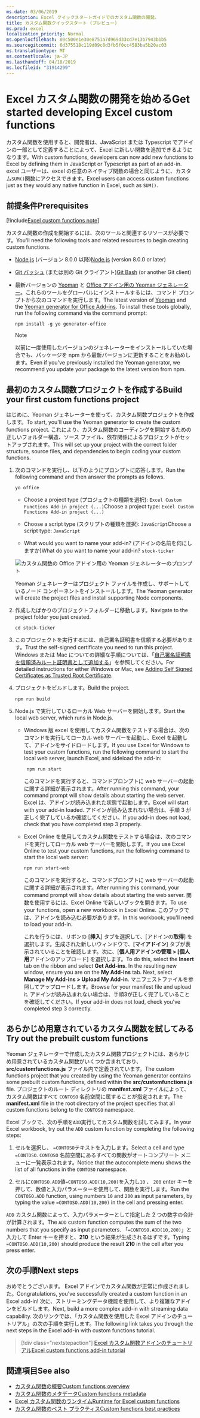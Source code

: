 ```yaml
---
ms.date: 03/06/2019
description: Excel クイックスタートガイドでのカスタム関数の開発。
title: カスタム関数クイックスタート (プレビュー)
ms.prod: excel
localization_priority: Normal
ms.openlocfilehash: 80c500e1e30e8751a7d969d33cd7e13b7943b1b5
ms.sourcegitcommit: 6d375518c119d09c8d3fb5f0cc4583ba5b20ac03
ms.translationtype: MT
ms.contentlocale: ja-JP
ms.lasthandoff: 04/18/2019
ms.locfileid: "31914299"
---
```

# <a name="get-started-developing-excel-custom-functions"></a><span data-ttu-id="40953-103">Excel カスタム関数の開発を始める</span><span class="sxs-lookup"><span data-stu-id="40953-103">Get started developing Excel custom functions</span></span>

<span data-ttu-id="40953-104">カスタム関数を使用すると、開発者は、JavaScript または Typescript でアドインの一部として定義することによって、Excel に新しい関数を追加できるようになります。</span><span class="sxs-lookup"><span data-stu-id="40953-104">With custom functions, developers can now add new functions to Excel by defining them in JavaScript or Typescript as part of an add-in.</span></span> <span data-ttu-id="40953-105">excel ユーザーは、excel の任意のネイティブ関数の場合と同じように、カスタム`SUM()`関数にアクセスできます。</span><span class="sxs-lookup"><span data-stu-id="40953-105">Excel users can access custom functions just as they would any native function in Excel, such as `SUM()`.</span></span>

## <a name="prerequisites"></a><span data-ttu-id="40953-106">前提条件</span><span class="sxs-lookup"><span data-stu-id="40953-106">Prerequisites</span></span>

[!include[Excel custom functions note](../includes/excel-custom-functions-note.md)]

<span data-ttu-id="40953-107">カスタム関数の作成を開始するには、次のツールと関連するリソースが必要です。</span><span class="sxs-lookup"><span data-stu-id="40953-107">You'll need the following tools and related resources to begin creating custom functions.</span></span>

- <span data-ttu-id="40953-108">[Node.js](https://nodejs.org/en/) (バージョン 8.0.0 以降)</span><span class="sxs-lookup"><span data-stu-id="40953-108">[Node.js](https://nodejs.org/en/) (version 8.0.0 or later)</span></span>

- <span data-ttu-id="40953-109">[Git バッシュ](https://git-scm.com/downloads) (または別の Git クライアント)</span><span class="sxs-lookup"><span data-stu-id="40953-109">[Git Bash](https://git-scm.com/downloads) (or another Git client)</span></span>

- <span data-ttu-id="40953-110">最新バージョンの [Yeoman](https://yeoman.io/) と [Office アドイン用の Yeoman ジェネレーター](https://www.npmjs.com/package/generator-office)。これらのツールをグローバルにインストールするには、コマンド プロンプトから次のコマンドを実行します。</span><span class="sxs-lookup"><span data-stu-id="40953-110">The latest version of [Yeoman](https://yeoman.io/) and the [Yeoman generator for Office Add-ins](https://www.npmjs.com/package/generator-office). To install these tools globally, run the following command via the command prompt:</span></span>

    ```
    npm install -g yo generator-office
    ```

    > [!NOTE]
    > <span data-ttu-id="40953-111">以前に一度使用したバージョンのジェネレーターをインストールしていた場合でも、パッケージを npm から最新バージョンに更新することをお勧めします。</span><span class="sxs-lookup"><span data-stu-id="40953-111">Even if you've previously installed the Yeoman generator, we recommend you update your package to the latest version from npm.</span></span>

## <a name="build-your-first-custom-functions-project"></a><span data-ttu-id="40953-112">最初のカスタム関数プロジェクトを作成する</span><span class="sxs-lookup"><span data-stu-id="40953-112">Build your first custom functions project</span></span>

<span data-ttu-id="40953-113">はじめに、Yeoman ジェネレーターを使って、カスタム関数プロジェクトを作成します。</span><span class="sxs-lookup"><span data-stu-id="40953-113">To start, you'll use the Yeoman generator to create the custom functions project.</span></span> <span data-ttu-id="40953-114">これにより、カスタム関数のコーディングを開始するための正しいフォルダー構造、ソース ファイル、依存関係によるプロジェクトがセットアップされます。</span><span class="sxs-lookup"><span data-stu-id="40953-114">This will set up your project with the correct folder structure, source files, and dependencies to begin coding your custom functions.</span></span>

1. <span data-ttu-id="40953-115">次のコマンドを実行し、以下のようにプロンプトに応答します。</span><span class="sxs-lookup"><span data-stu-id="40953-115">Run the following command and then answer the prompts as follows.</span></span>

    ```
    yo office
    ```

    - <span data-ttu-id="40953-116">Choose a project type (プロジェクトの種類を選択): `Excel Custom Functions Add-in project (...)`</span><span class="sxs-lookup"><span data-stu-id="40953-116">Choose a project type: `Excel Custom Functions Add-in project (...)`</span></span>

    - <span data-ttu-id="40953-117">Choose a script type (スクリプトの種類を選択): `JavaScript`</span><span class="sxs-lookup"><span data-stu-id="40953-117">Choose a script type: `JavaScript`</span></span>

    - <span data-ttu-id="40953-118">What would you want to name your add-in? (アドインの名前を何にしますか)</span><span class="sxs-lookup"><span data-stu-id="40953-118">What do you want to name your add-in?</span></span> `stock-ticker`

    ![カスタム関数の Office アドイン用の Yeoman ジェネレーターのプロンプト](../images/12-10-fork-cf-pic.jpg)

    <span data-ttu-id="40953-120">Yeoman ジェネレーターはプロジェクト ファイルを作成し、サポートしているノード コンポーネントをインストールします。</span><span class="sxs-lookup"><span data-stu-id="40953-120">The Yeoman generator will create the project files and install supporting Node components.</span></span>

2. <span data-ttu-id="40953-121">作成したばかりのプロジェクトフォルダーに移動します。</span><span class="sxs-lookup"><span data-stu-id="40953-121">Navigate to the project folder you just created.</span></span>

    ```
    cd stock-ticker
    ```

3. <span data-ttu-id="40953-122">このプロジェクトを実行するには、自己署名証明書を信頼する必要があります。</span><span class="sxs-lookup"><span data-stu-id="40953-122">Trust the self-signed certificate you need to run this project.</span></span> <span data-ttu-id="40953-123">Windows または Mac についての詳細な手順については、「[自己署名証明書を信頼済みルート証明書として追加する](https://github.com/OfficeDev/generator-office/blob/master/src/docs/ssl.md)」を参照してください。</span><span class="sxs-lookup"><span data-stu-id="40953-123">For detailed instructions for either Windows or Mac, see [Adding Self Signed Certificates as Trusted Root Certificate](https://github.com/OfficeDev/generator-office/blob/master/src/docs/ssl.md).</span></span>  

4. <span data-ttu-id="40953-124">プロジェクトをビルドします。</span><span class="sxs-lookup"><span data-stu-id="40953-124">Build the project.</span></span>

    ```
    npm run build
    ```

5. <span data-ttu-id="40953-125">Node.js で実行しているローカル Web サーバーを開始します。</span><span class="sxs-lookup"><span data-stu-id="40953-125">Start the local web server, which runs in Node.js.</span></span>

    - <span data-ttu-id="40953-126">Windows 版 excel を使用してカスタム関数をテストする場合は、次のコマンドを実行してローカル web サーバーを起動し、Excel を起動して、アドインをサイドロードします。</span><span class="sxs-lookup"><span data-stu-id="40953-126">If you use Excel for Windows to test your custom functions, run the following command to start the local web server, launch Excel, and sideload the add-in:</span></span>

        ```
         npm run start
        ```
        <span data-ttu-id="40953-127">このコマンドを実行すると、コマンドプロンプトに web サーバーの起動に関する詳細が表示されます。</span><span class="sxs-lookup"><span data-stu-id="40953-127">After running this command, your command prompt will show details about starting the web server.</span></span> <span data-ttu-id="40953-128">Excel は、アドインが読み込まれた状態で起動します。</span><span class="sxs-lookup"><span data-stu-id="40953-128">Excel will start with your add-in loaded.</span></span> <span data-ttu-id="40953-129">アドインが読み込まれない場合は、手順 3 が正しく完了しているか確認してください。</span><span class="sxs-lookup"><span data-stu-id="40953-129">If you add-in does not load, check that you have completed step 3 properly.</span></span>

    - <span data-ttu-id="40953-130">Excel Online を使用してカスタム関数をテストする場合は、次のコマンドを実行してローカル web サーバーを開始します。</span><span class="sxs-lookup"><span data-stu-id="40953-130">If you use Excel Online to test your custom functions, run the following command to start the local web server:</span></span>

        ```
        npm run start-web
        ```

         <span data-ttu-id="40953-131">このコマンドを実行すると、コマンドプロンプトに web サーバーの起動に関する詳細が表示されます。</span><span class="sxs-lookup"><span data-stu-id="40953-131">After running this command, your command prompt will show details about starting the web server.</span></span> <span data-ttu-id="40953-132">関数を使用するには、Excel Online で新しいブックを開きます。</span><span class="sxs-lookup"><span data-stu-id="40953-132">To use your functions, open a new workbook in Excel Online.</span></span> <span data-ttu-id="40953-133">このブックでは、アドインを読み込む必要があります。</span><span class="sxs-lookup"><span data-stu-id="40953-133">In this workbook, you'll need to load your add-in.</span></span> 

        <span data-ttu-id="40953-134">これを行うには、リボンの [**挿入**] タブを選択して、[アドインの**取得**] を選択します。生成された新しいウィンドウで、[**マイアドイン**] タブが表示されていることを確認します。次に、[**個人用アドインの管理 > [個人用**アドインのアップロード] を選択します。</span><span class="sxs-lookup"><span data-stu-id="40953-134">To do this, select the **Insert** tab on the ribbon and select **Get Add-ins**. In the resulting new window, ensure you are on the **My Add-ins** tab. Next, select **Manage My Add-ins > Upload My Add-in**.</span></span> <span data-ttu-id="40953-135">マニフェストファイルを参照してアップロードします。</span><span class="sxs-lookup"><span data-stu-id="40953-135">Browse for your manifest file and upload it.</span></span> <span data-ttu-id="40953-136">アドインが読み込まれない場合は、手順3が正しく完了していることを確認してください。</span><span class="sxs-lookup"><span data-stu-id="40953-136">If your add-in does not load, check you've completed step 3 correctly.</span></span>

## <a name="try-out-the-prebuilt-custom-functions"></a><span data-ttu-id="40953-137">あらかじめ用意されているカスタム関数を試してみる</span><span class="sxs-lookup"><span data-stu-id="40953-137">Try out the prebuilt custom functions</span></span>

<span data-ttu-id="40953-138">Yeoman ジェネレーターで作成したカスタム関数プロジェクトには、あらかじめ用意されているカスタム関数がいくつか含まれており、**src/customfunctions.js** ファイル内で定義されています。</span><span class="sxs-lookup"><span data-stu-id="40953-138">The custom functions project that you created by using the Yeoman generator contains some prebuilt custom functions, defined within the **src/customfunctions.js** file.</span></span> <span data-ttu-id="40953-139">プロジェクトのルート ディレクトリの **manifest.xml** ファイルによって、カスタム関数はすべて `CONTOSO` 名前空間に属することが指定されます。</span><span class="sxs-lookup"><span data-stu-id="40953-139">The **manifest.xml** file in the root directory of the project specifies that all custom functions belong to the `CONTOSO` namespace.</span></span>

<span data-ttu-id="40953-140">Excel ブックで、次の手順を`ADD`実行してカスタム関数を試してみます。</span><span class="sxs-lookup"><span data-stu-id="40953-140">In your Excel workbook, try out the `ADD` custom function by completing the following steps:</span></span>

1. <span data-ttu-id="40953-141">セルを選択し、 `=CONTOSO`テキストを入力します。</span><span class="sxs-lookup"><span data-stu-id="40953-141">Select a cell and type `=CONTOSO`.</span></span> <span data-ttu-id="40953-142">`CONTOSO` 名前空間にあるすべての関数がオートコンプリート メニューに一覧表示されます。</span><span class="sxs-lookup"><span data-stu-id="40953-142">Notice that the autocomplete menu shows the list of all functions in the `CONTOSO` namespace.</span></span>

2. <span data-ttu-id="40953-143">セルに`CONTOSO.ADD`値`=CONTOSO.ADD(10,200)`を入力し`10` 、 `200` enter キーを押して、数値と入力パラメーターを使用して、関数を実行します。</span><span class="sxs-lookup"><span data-stu-id="40953-143">Run the `CONTOSO.ADD` function, using numbers `10` and `200` as input parameters, by typing the value `=CONTOSO.ADD(10,200)` in the cell and pressing enter.</span></span>

<span data-ttu-id="40953-144">`ADD` カスタム関数によって、入力パラメーターとして指定した 2 つの数字の合計が計算されます。</span><span class="sxs-lookup"><span data-stu-id="40953-144">The `ADD` custom function computes the sum of the two numbers that you specify as input parameters.</span></span> <span data-ttu-id="40953-145">「`=CONTOSO.ADD(10,200)`」と入力して Enter キーを押すと、**210** という結果が生成されるはずです。</span><span class="sxs-lookup"><span data-stu-id="40953-145">Typing `=CONTOSO.ADD(10,200)` should produce the result **210** in the cell after you press enter.</span></span>

## <a name="next-steps"></a><span data-ttu-id="40953-146">次の手順</span><span class="sxs-lookup"><span data-stu-id="40953-146">Next steps</span></span>

<span data-ttu-id="40953-147">おめでとうございます。 Excel アドインでカスタム関数が正常に作成されました。</span><span class="sxs-lookup"><span data-stu-id="40953-147">Congratulations, you've successfully created a custom function in an Excel add-in!</span></span> <span data-ttu-id="40953-148">次に、ストリーミングデータ機能を使用して、より複雑なアドインをビルドします。</span><span class="sxs-lookup"><span data-stu-id="40953-148">Next, build a more complex add-in with streaming data capability.</span></span> <span data-ttu-id="40953-149">次のリンクでは、「カスタム関数を使用した Excel アドインのチュートリアル」の次の手順を実行します。</span><span class="sxs-lookup"><span data-stu-id="40953-149">The following link takes you through the next steps in the Excel add-in with custom functions tutorial.</span></span>

> [!div class="nextstepaction"]
> [<span data-ttu-id="40953-150">Excel カスタム関数アドインのチュートリアル</span><span class="sxs-lookup"><span data-stu-id="40953-150">Excel custom functions add-in tutorial</span></span>](../tutorials/excel-tutorial-create-custom-functions.md#create-a-custom-function-that-requests-data-from-the-web
)

## <a name="see-also"></a><span data-ttu-id="40953-151">関連項目</span><span class="sxs-lookup"><span data-stu-id="40953-151">See also</span></span>

* [<span data-ttu-id="40953-152">カスタム関数の概要</span><span class="sxs-lookup"><span data-stu-id="40953-152">Custom functions overview</span></span>](../excel/custom-functions-overview.md)
* [<span data-ttu-id="40953-153">カスタム関数のメタデータ</span><span class="sxs-lookup"><span data-stu-id="40953-153">Custom functions metadata</span></span>](../excel/custom-functions-json.md)
* [<span data-ttu-id="40953-154">Excel カスタム関数のランタイム</span><span class="sxs-lookup"><span data-stu-id="40953-154">Runtime for Excel custom functions</span></span>](../excel/custom-functions-runtime.md)
* [<span data-ttu-id="40953-155">カスタム関数のベスト プラクティス</span><span class="sxs-lookup"><span data-stu-id="40953-155">Custom functions best practices</span></span>](../excel/custom-functions-best-practices.md)
